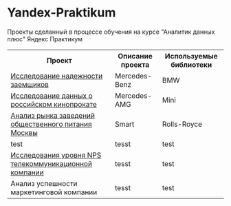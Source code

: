 # Yandex-Praktikum
Проекты сделанный в процессе обучения на курсе "Аналитик данных плюс" Яндекс Практикум
<table>
  <tbody>
    <tr>
      <th>Проект</th>
      <th>Описание проекта</th>
      <th>Используемые библиотеки</th>
    </tr>
    <tr>
      <td><a href="https://github.com/Igorxst/Yandex-Praktikum/blob/main/1%20.%20%D0%98%D1%81%D1%81%D0%BB%D0%B5%D0%B4%D0%BE%D0%B2%D0%B0%D0%BD%D0%B8%D0%B5%20%D0%BD%D0%B0%D0%B4%D0%B5%D0%B6%D0%BD%D0%BE%D1%81%D1%82%D0%B8%20%D0%B7%D0%B0%D0%B5%D0%BC%D1%89%D0%B8%D0%BA%D0%BE%D0%B2.ipynb" target="_blank">Исследование надежности заемщиков</a></td>
      <td>Mercedes-Benz</td>
      <td>BMW</td>
    </tr>
    <tr>
      <td><a href="https://github.com/Igorxst/Yandex-Praktikum/blob/main/2.%20%D0%98%D1%81%D1%81%D0%BB%D0%B5%D0%B4%D0%BE%D0%B2%D0%B0%D0%BD%D0%B8%D0%B5%20%D0%B4%D0%B0%D0%BD%D0%BD%D1%8B%D1%85%20%D0%BE%20%D1%80%D0%BE%D1%81%D1%81%D0%B8%D0%B9%D1%81%D0%BA%D0%BE%D0%BC%20%D0%BA%D0%B8%D0%BD%D0%BE%D0%BF%D1%80%D0%BE%D0%BA%D0%B0%D1%82%D0%B5.ipynb" target="_blank">Исследование данных о российском кинопрокате</a></td>
      <td>Mercedes-AMG</td>
      <td>Mini</td>
    </tr>
    <tr>
      <td><a href="https://github.com/Igorxst/Yandex-Praktikum/blob/main/4.%20%D0%90%D0%BD%D0%B0%D0%BB%D0%B8%D0%B7%20%D1%80%D1%8B%D0%BD%D0%BA%D0%B0%20%D0%B7%D0%B0%D0%B2%D0%B5%D0%B4%D0%B5%D0%BD%D0%B8%D0%B9%20%D0%BE%D0%B1%D1%89%D0%B5%D1%81%D1%82%D0%B2%D0%B5%D0%BD%D0%BD%D0%BE%D0%B3%D0%BE%20%D0%BF%D0%B8%D1%82%D0%B0%D0%BD%D0%B8%D1%8F%20%D0%9C%D0%BE%D1%81%D0%BA%D0%B2%D1%8B.ipynb" target="_blank">Анализ рынка заведений общественного питания Москвы</a></td>
      <td>Smart</td>
      <td>Rolls-Royce</td>
    </tr>
    <tr>
      <td> test</td>
      <td>tesst</td>
      <td>test</td>
    </tr>
    <tr>
      <td><a href="https://github.com/Igorxst/Yandex-Praktikum/blob/main/6.%20%D0%98%D1%81%D1%81%D0%BB%D0%B5%D0%B4%D0%BE%D0%B2%D0%B0%D0%BD%D0%B8%D1%8F%20%D1%83%D1%80%D0%BE%D0%B2%D0%BD%D1%8F%20NPS%20%D1%82%D0%B5%D0%BB%D0%B5%D0%BA%D0%BE%D0%BC%D0%BC%D1%83%D0%BD%D0%B8%D0%BA%D0%B0%D1%86%D0%B8%D0%BE%D0%BD%D0%BD%D0%BE%D0%B9%20%D0%BA%D0%BE%D0%BC%D0%BF%D0%B0%D0%BD%D0%B8%D0%B8.ipynb" target="_blank">Исследования уровня NPS телекоммуникационной компании </a> </td>
      <td>tesst</td>
      <td>test</td>
    </tr>
    <tr>
      <td> Анализ успешности маркетинговой компании </td>
      <td>tesst</td>
      <td>test</td>
    </tr>
  </tbody>
</table>
